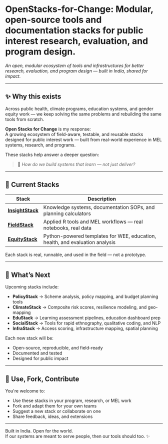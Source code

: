 # OpenStacks-for-Change: Modular, open-source tools and documentation stacks for public interest research, evaluation, and program design.

*An open, modular ecosystem of tools and infrastructures for better research, evaluation, and program design — built in India, shared for impact.*

---

## ✨ Why this exists

Across public health, climate programs, education systems, and gender equity work — we keep solving the same problems and rebuilding the same tools from scratch.

**Open Stacks for Change** is my response:  
A growing ecosystem of field-aware, testable, and reusable stacks designed for public interest work — built from real-world experience in MEL systems, research, and programs.

These stacks help answer a deeper question:
> 🧩 *How do we build systems that learn — not just deliver?*

---

## 🌱 Current Stacks

| Stack | Description |
|-------|-------------|
| [**InsightStack**](https://github.com/Varnasr/InsightStack) | Knowledge systems, documentation SOPs, and planning calculators |
| [**FieldStack**](https://github.com/Varnasr/FieldStack) | Applied R tools and MEL workflows — real notebooks, real data |
| [**EquityStack**](https://github.com/Varnasr/EquityStack) | Python-powered templates for WEE, education, health, and evaluation analysis |

Each stack is real, runnable, and used in the field — not a prototype.

---

## 🔭 What’s Next

Upcoming stacks include:

- **PolicyStack** → Scheme analysis, policy mapping, and budget planning tools  
- **ClimateStack** → Composite risk scores, resilience modeling, and geo-mapping  
- **EduStack** → Learning assessment pipelines, education dashboard prep  
- **SocialStack** → Tools for rapid ethnography, qualitative coding, and NLP  
- **InfraStack** → Access scoring, infrastructure mapping, spatial planning  

Each new stack will be:
- Open-source, reproducible, and field-ready  
- Documented and tested  
- Designed for public impact

---

## 🤝 Use, Fork, Contribute

You're welcome to:
- Use these stacks in your program, research, or MEL work  
- Fork and adapt them for your own teams  
- Suggest a new stack or collaborate on one  
- Share feedback, ideas, and extensions

---

Built in India. Open for the world.  
If our systems are meant to serve people, then our tools should too. ✨
